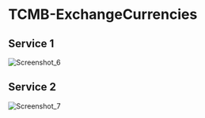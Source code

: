# TCMB-ExchangeCurrencies

## Service 1
![Screenshot_6](https://user-images.githubusercontent.com/77531610/155818186-e1cdac21-7fba-428c-bb22-4ae98adfbe4c.png)
## Service 2
![Screenshot_7](https://user-images.githubusercontent.com/77531610/155818204-f561bb6a-6682-407e-831e-9f2381565711.png)
